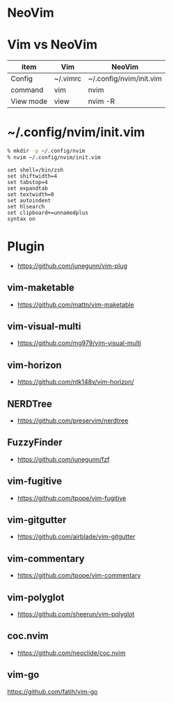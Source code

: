 # NeoVim
# Vim vs NeoVim
| item | Vim | NeoVim |
| ---- | --- | ------ |
| Config | ~/.vimrc | ~/.config/nvim/init.vim |
| command | vim | nvim |
| View mode | view | nvim -R |
# ~/.config/nvim/init.vim
```zsh
% mkdir -p ~/.config/nvim
% nvim ~/.config/nvim/init.vim
```

```
set shell=/bin/zsh
set shiftwidth=4
set tabstop=4
set expandtab
set textwidth=0
set autoindent
set hlsearch
set clipboard+=unnamedplus
syntax on
```
# Plugin
- https://github.com/junegunn/vim-plug
## vim-maketable
- https://github.com/mattn/vim-maketable
## vim-visual-multi
- https://github.com/mg979/vim-visual-multi
## vim-horizon
- https://github.com/ntk148v/vim-horizon/
## NERDTree
- https://github.com/preservim/nerdtree
## FuzzyFinder
- https://github.com/junegunn/fzf
## vim-fugitive
- https://github.com/tpope/vim-fugitive
## vim-gitgutter
- https://github.com/airblade/vim-gitgutter
## vim-commentary
- https://github.com/tpope/vim-commentary
## vim-polyglot
- https://github.com/sheerun/vim-polyglot
## coc.nvim
- https://github.com/neoclide/coc.nvim
## vim-go
https://github.com/fatih/vim-go
